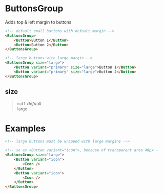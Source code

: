 # ButtonsGroup

Adds top & left margin to buttons

```html
<!-- default small buttons with default margin -->
<ButtonsGroup>
    <Button>Button 1</Button>
    <Button>Button 2</Button>
</ButtonsGroup>

<!-- large buttons with large margin -->
<ButtonsGroup size="large">
    <Button variant="primary" size="large">Button 1</Button>
    <Button variant="primary" size="large">Button 2</Button>
</ButtonsGroup>

```

## size
> `null` *default*  
> large  


# Examples
```html
<!-- large buttons must be wrapped with large margins -->

<!-- so as <Button variant="icon">, because of transparent area 48px -->
<ButtonsGroup size="large">
    <Button variant="icon">
        <Icon />
    </Button>
    <Button variant="icon">
        <Icon />
    </Button>
</ButtonsGroup>

```